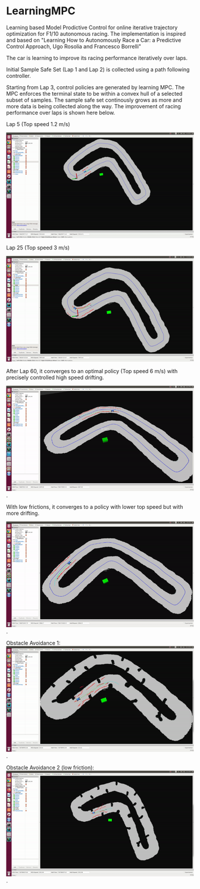 # LearningMPC
Learning based Model Prodictive Control for online iterative trajectory optimization for F1/10 autonomous racing. The implementation is inspired and based on "Learning How to Autonomously Race a Car:
a Predictive Control Approach, Ugo Rosolia and Francesco Borrelli" 

The car is learning to improve its racing performance iteratively over laps.

Initial Sample Safe Set (Lap 1 and Lap 2) is collected using a path following controller.

Starting from Lap 3, control policies are generated by learning MPC. The MPC enforces the terminal state to be within a convex hull of a selected subset of samples. The sample safe set continously grows as more and more data is being collected along the way. The improvement of racing performance over laps is shown here below.

Lap 5 (Top speed 1.2 m/s)

![](media/lap5.gif)

Lap 25 (Top speed 3 m/s)

![](media/lap25.gif)

After Lap 60, it converges to an optimal policy (Top speed 6 m/s) with precisely controlled high speed drifting.

![](media/lap60_converged_drifting.gif).

With low frictions, it converges to a policy with lower top speed but with more drifting.

![](media/drifting_low_friction.gif).

Obstacle Avoidance 1:
![](media/obstacle_avoid.gif).

Obstacle Avoidance 2 (low friction): 
![](media/obstacle_low_friction.gif).





